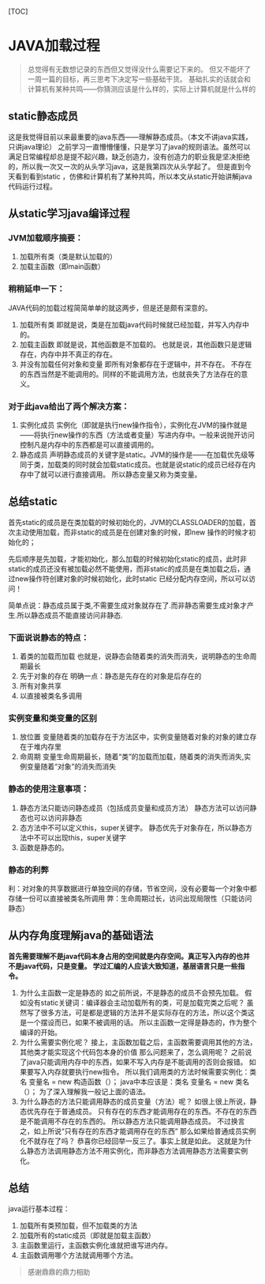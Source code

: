 [TOC]

# JAVA加载过程

> 总觉得有无数想记录的东西但又觉得没什么需要记下来的。
> 但又不能坏了一周一篇的目标，再三思考下决定写一些基础干货。
> 基础扎实的话就会和计算机有某种共鸣——你猜测应该是什么样的，实际上计算机就是什么样的

## static静态成员

这是我觉得目前以来最重要的java东西——理解静态成员。（本文不讲java实践，只讲java理论）
之前学习一直懵懵懂懂，只是学习了java的规则语法。虽然可以满足日常编程却总是提不起兴趣，缺乏创造力，没有创造力的职业我是坚决拒绝的，所以我一次又一次的从头学习java，这是我第四次从头学起了。
但是直到今天看到看到static ，仿佛和计算机有了某种共鸣，所以本文从static开始讲解java代码运行过程。

## 从static学习java编译过程

### JVM加载顺序摘要：

1. 加载所有类（类是默认加载的）
2. 加载主函数（即main函数）

### 稍稍延申一下：

JAVA代码的加载过程简简单单的就这两步，但是还是颇有深意的。

1. 加载所有类
   即就是说，类是在加载java代码时候就已经加载，并写入内存中的。
2. 加载主函数
   即就是说，其他函数是不加载的。
   也就是说，其他函数只是逻辑存在，内存中并不真正的存在。
3. 并没有加载任何对象和变量
   即所有对象都存在于逻辑中，并不存在。
   不存在的东西当然是不能调用的。同样的不能调用方法，也就丧失了方法存在的意义。

### 对于此java给出了两个解决方案：

1. 实例化成员
   实例化（即就是执行new操作指令），实例化在JVM的操作就是——将执行new操作的东西（方法或者变量）写进内存中。一般来说抛开访问控制凡是内存中的东西都是可以直接调用的。
2. 静态成员
   声明静态成员的关键字是static。JVM的操作是——在加载优先级等同于类，加载类的同时就会加载static成员。也就是说static的成员已经存在内存中了就可以进行直接调用。
   所以静态变量又称为类变量。

## 总结static

首先static的成员是在类加载的时候初始化的，JVM的CLASSLOADER的加载，首次主动使用加载，而非static的成员是在创建对象的时候，即new 操作的时候才初始化的；

先后顺序是先加载，才能初始化，那么加载的时候初始化static的成员，此时非static的成员还没有被加载必然不能使用，而非static的成员是在类加载之后，通过new操作符创建对象的时候初始化，此时static 已经分配内存空间，所以可以访问！

简单点说：静态成员属于类,不需要生成对象就存在了.而非静态需要生成对象才产生.所以静态成员不能直接访问非静态.

### 下面说说静态的特点：

1. 着类的加载而加载
   也就是，说静态会随着类的消失而消失，说明静态的生命周期最长
2. 先于对象的存在
   明确一点：静态是先存在的对象是后存在的
3. 所有对象共享
4. 以直接被类名多调用

### 实例变量和类变量的区别

1. 放位置
   变量随着类的加载存在于方法区中，实例变量随着对象的对象的建立存在于堆内存里
2. 命周期
   变量生命周期最长，随着“类”的加载而加载，随着类的消失而消失,实例变量随着“对象”的消失而消失

### 静态的使用注意事项：

1. 静态方法只能访问静态成员（包括成员变量和成员方法）
   静态方法可以访问静态也可以访问非静态
2. 态方法中不可以定义this，super关键字。
   静态优先于对象存在，所以静态方法中不可以出现this，super关键字
3. 函数是静态的。

### 静态的利弊

利：对对象的共享数据进行单独空间的存储，节省空间，没有必要每一个对象中都存储一份可以直接被类名所调用
弊：生命周期过长，访问出现局限性（只能访问静态）

## 从内存角度理解java的基础语法

**首先需要理解不是java代码本身占用的空间就是内存空间。真正写入内存的也并不是java代码，只是变量。
学过汇编的人应该大致知道，基层语言只是一些指令。**

1. 为什么主函数一定是静态的
   如之前所说，不是静态的成员不会预先加载。
   假如没有static关键词：编译器会主动加载所有的类，可是加载完类之后呢？
   虽然写了很多方法，可是都是逻辑的方法并不是实际存在的方法，所以这个类这是一个摆设而已，如果不被调用的话。
   所以主函数一定得是静态的，作为整个编译的开始。
2. 为什么需要实例化呢？
   接上，主函数加载之后，主函数需要调用其他的方法，其他类才能实现这个代码包本身的价值
   那么问题来了，怎么调用呢？
   之前说了java只能调用内存中的东西，如果不写入内存是不能调用的否则会报错。
   如果要写入内存就要执行new指令。
   所以我们调用类的方法时候需要实例化：类名 变量名 = new 构造函数（）；
   java中本应该是：类名 变量名 = new 类名（）；
   为了深入理解我一般记上面的语法。
3. 为什么静态的方法只能调用静态的成员变量（方法）呢？
   如很上很上所说，静态优先存在于普通成员。
   只有存在的东西才能调用存在的东西。不存在的东西是不能调用不存在的东西的。
   所以静态方法只能调用静态成员。
   不过换言之，如上所说“只有存在的东西才能调用存在的东西”
   那么如果给普通成员实例化不就存在了吗？
   恭喜你已经回举一反三了。事实上就是如此。
   这就是为什么静态方法调用静态方法不用实例化，而非静态方法调用静态方法需要实例化。

## 总结

java运行基本过程：

1. 加载所有类预加载，但不加载类的方法
2. 加载所有的static成员（即就是加载主函数）
3. 主函数里运行，主函数实例化谁就把谁写进内存。
4. 主函数调用哪个方法就调用哪个方法。

> 感谢鼎鼎的鼎力相助